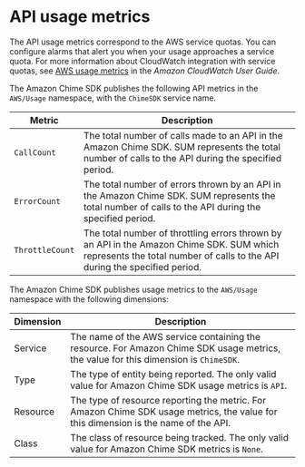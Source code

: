 # API usage metrics<a name="usage-metrics"></a>

The API usage metrics correspond to the AWS service quotas\. You can configure alarms that alert you when your usage approaches a service quota\. For more information about CloudWatch integration with service quotas, see [AWS usage metrics](https://docs.aws.amazon.com/AmazonCloudWatch/latest/monitoring/CloudWatch-Service-Quota-Integration.html) in the *Amazon CloudWatch User Guide*\.

The Amazon Chime SDK publishes the following API metrics in the `AWS/Usage` namespace, with the `ChimeSDK` service name\.


| Metric | Description | 
| --- | --- | 
| `CallCount` | The total number of calls made to an API in the Amazon Chime SDK\. SUM represents the total number of calls to the API during the specified period\. | 
| `ErrorCount` | The total number of errors thrown by an API in the Amazon Chime SDK\. SUM represents the total number of calls to the API during the specified period\. | 
| `ThrottleCount` | The total number of throttling errors thrown by an API in the Amazon Chime SDK\. SUM which represents the total number of calls to the API during the specified period\. | 

The Amazon Chime SDK publishes usage metrics to the `AWS/Usage` namespace with the following dimensions:


| Dimension | Description | 
| --- | --- | 
| Service | The name of the AWS service containing the resource\. For Amazon Chime SDK usage metrics, the value for this dimension is `ChimeSDK`\. | 
| Type | The type of entity being reported\. The only valid value for Amazon Chime SDK usage metrics is `API`\. | 
| Resource | The type of resource reporting the metric\. For Amazon Chime SDK usage metrics, the value for this dimension is the name of the API\. | 
| Class | The class of resource being tracked\. The only valid value for Amazon Chime SDK metrics is `None`\. | 